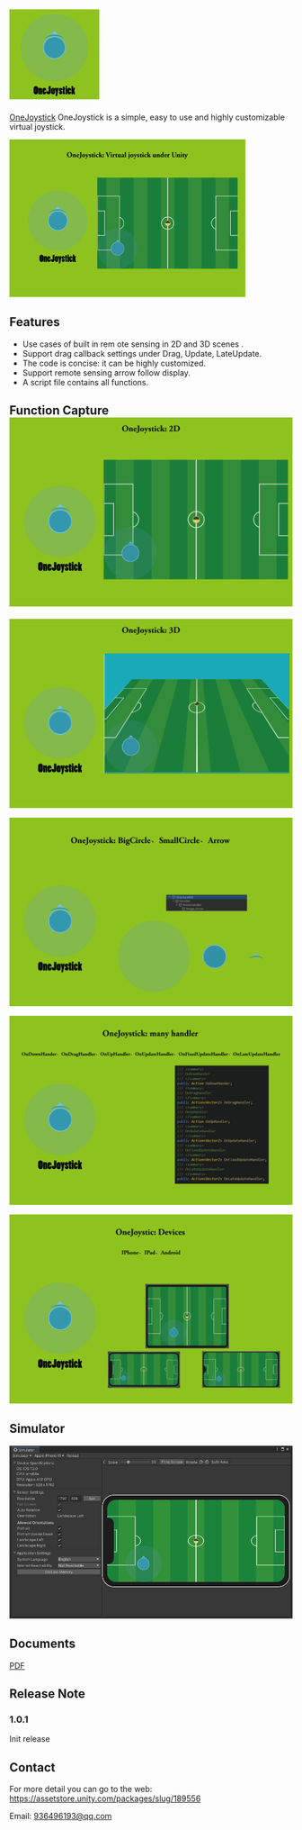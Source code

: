 ## ![160x160](./Doc/160x160.png)

[OneJoystick]( https://assetstore.unity.com/packages/slug/189556 
) OneJoystick is a simple, easy to use and highly customizable virtual joystick.

![420x280](./Doc/420x280.png)



## Features

- Use cases of built in rem ote sensing in 2D and 3D scenes .
- Support drag callback settings under Drag, Update, LateUpdate.
- The code is concise: it can be highly customized.
- Support remote sensing arrow follow display.
- A script file contains all functions. 

## Function Capture![1950x1300](./Doc/1950x1300_1.png)

![1950x1300](./Doc/1950x1300_2.png)

![1950x1300](./Doc/1950x1300_3.png)

![1950x1300](./Doc/1950x1300_4.png)

![1950x1300](./Doc/1950x1300_5.png)

## Simulator

![DeviceSimulator](./Doc/DeviceSimulator.png)

## Documents

[PDF](./Doc/README.pdf)

## Release Note

### 1.0.1

Init release 

## Contact

For more detail you can go to the web:   https://assetstore.unity.com/packages/slug/189556 

Email: [936496193@qq.com](mailto:936496193@qq.com)
